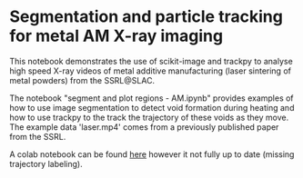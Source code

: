 # Segmentation and particle tracking for metal AM X-ray imaging

This notebook demonstrates the use of scikit-image and trackpy to analyse high speed X-ray videos of metal additive manufacturing (laser sintering of metal powders) from the SSRL@SLAC.

The notebook "segment and plot regions - AM.ipynb" provides examples of how to use image segmentation to detect void formation during heating and how to use trackpy to the track the trajectory of these voids as they move. The example data 'laser.mp4' comes from a previously published paper from the SSRL.

A colab notebook can be found [here](https://drive.google.com/file/d/1bANsIUosdcJatm1_vtJf4iL-EBLi84lR/view?usp=sharing) however it not fully up to date (missing trajectory labeling).
